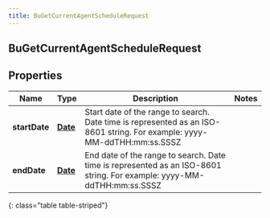 ```yaml
---
title: BuGetCurrentAgentScheduleRequest
---
```

## BuGetCurrentAgentScheduleRequest

## Properties

|Name | Type | Description | Notes|
|------------ | ------------- | ------------- | -------------|
| **startDate** | [**Date**](Date.html) | Start date of the range to search. Date time is represented as an ISO-8601 string. For example: yyyy-MM-ddTHH:mm:ss.SSSZ | |
| **endDate** | [**Date**](Date.html) | End date of the range to search. Date time is represented as an ISO-8601 string. For example: yyyy-MM-ddTHH:mm:ss.SSSZ | |
{: class="table table-striped"}



